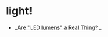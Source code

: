 # light!

- [_Are "LED lumens" a Real Thing?
_](https://www.projectorcentral.com/Meter-and-Perceived-Brightness-Test.htm)